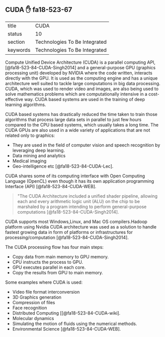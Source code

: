 ## CUDA :hand: fa18-523-67


|          |                               |
| -------- | ----------------------------- |
| title    | CUDA                          | 
| status   | 10                            |
| section  | Technologies To Be Integrated |
| keywords | Technologies To Be Integrated |



Compute Unified Device Architecture (CUDA) is a parallel computing API, 
[@fa18-523-84-CUDA-Singh2014] and a general-purpose GPU 
(graphics processing unit) developed by NVIDIA where the code written, interacts
directly with the GPU. It is used as the computing engine and has a unique 
architecture well suited to tackle large computations in big data processing.
CUDA, which was used to render video and images, are also being used to solve
mathematics problems which are computationally intensive in a cost-effective way.
CUDA based systems are used in the training of deep learning algorithms.

CUDA based systems has drastically reduced the time taken to train those
algorithms that process large data sets in parallel to just few hours compared
to the CPU based systems, which usually takes a long time. The CUDA GPUs are also
used in a wide variety of applications that are not related only to graphics:

-	They are used in the field of computer vision and speech recognition by 
  leveraging deep learning. 
-	Data mining and analytics
-	Medical imaging
-	Geo-intelligence etc [@fa18-523-84-CUDA-Lec].

CUDA shares some of its computing interface with Open Computing
Language (OpenCL) even though it has its own application programming
Interface (API) [@fa18-523-84-CUDA-WEB].

> "The CUDA Architecture included a unified shader pipeline, allowing each and
every arithmetic logic unit (ALU) on the chip to be marshaled by a program 
intending to perform general-purpose computations [@fa18-523-84-CUDA-Singh2014].

CUDA supports most Windows,Linux, and Mac OS compilers.Hadoop platform 
using Nvidia CUDA architecture was used as a solution to handle fastest
growing data in form of platforms or infrastructures for processing/computation
[@fa18-523-84-CUDA-Singh2014].

The CUDA processing flow has four main steps:

-	Copy data from main memory to GPU memory.
-	CPU instructs the process to GPU.
-	GPU executes parallel in each core. 
-	Copy the results from GPU to main memory.

Some examples where CUDA is used:

- Video file format interconversion
- 3D Graphics generation
- Compression of files
- Face recognition
- Distributed Computing [[@fa18-523-84-CUDA-wiki].
-	Molecular dynamics
-	Simulating the motion of fluids using the numerical methods.
-	Environmental Science [@fa18-523-84-CUDA-WEB].


    

